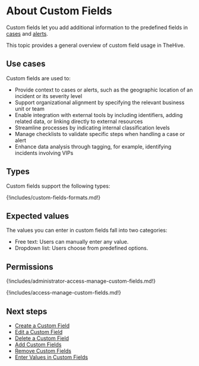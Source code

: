 # About Custom Fields

Custom fields let you add additional information to the predefined fields in [cases](../../user-guides/analyst-corner/cases/about-cases.md) and [alerts](../../user-guides/analyst-corner/alerts/about-alerts.md).

This topic provides a general overview of custom field usage in TheHive.

## Use cases

Custom fields are used to:

* Provide context to cases or alerts, such as the geographic location of an incident or its severity level
* Support organizational alignment by specifying the relevant business unit or team
* Enable integration with external tools by including identifiers, adding related data, or linking directly to external resources
* Streamline processes by indicating internal classification levels
* Manage checklists to validate specific steps when handling a case or alert
* Enhance data analysis through tagging, for example, identifying incidents involving VIPs

## Types

Custom fields support the following types:

{!includes/custom-fields-formats.md!}

## Expected values

The values you can enter in custom fields fall into two categories:

* Free text: Users can manually enter any value.
* Dropdown list: Users choose from predefined options.

## Permissions

{!includes/administrator-access-manage-custom-fields.md!}

{!includes/access-manage-custom-fields.md!}

## Next steps

* [Create a Custom Field](create-a-custom-field.md)
* [Edit a Custom Field](edit-a-custom-field.md)
* [Delete a Custom Field](delete-a-custom-field.md)
* [Add Custom Fields](../../user-guides/analyst-corner/cases/custom-fields/add-custom-fields.md)
* [Remove Custom Fields](../../user-guides/analyst-corner/cases/custom-fields/remove-custom-fields.md)
* [Enter Values in Custom Fields](../../user-guides/analyst-corner/cases/custom-fields/enter-values-in-custom-fields.md)